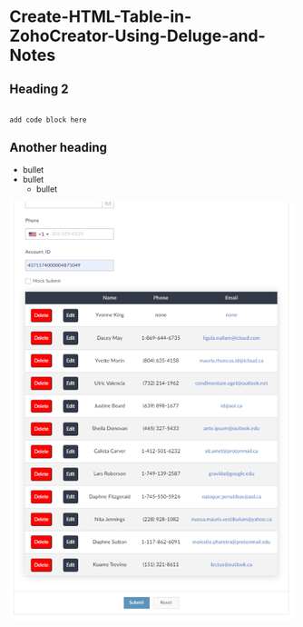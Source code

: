 # Create-HTML-Table-in-ZohoCreator-Using-Deluge-and-Notes

## Heading 2

```

add code block here

```

## Another heading


* bullet
* bullet
  * bullet

![picture alt](table.png "Title is optional")

